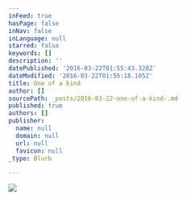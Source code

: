 ```yaml
---
inFeed: true
hasPage: false
inNav: false
inLanguage: null
starred: false
keywords: []
description: ''
datePublished: '2016-03-22T01:55:43.320Z'
dateModified: '2016-03-22T01:55:18.105Z'
title: One of a kind
author: []
sourcePath: _posts/2016-03-22-one-of-a-kind-.md
published: true
authors: []
publisher:
  name: null
  domain: null
  url: null
  favicon: null
_type: Blurb

---
```

![](https://the-grid-user-content.s3-us-west-2.amazonaws.com/30b7b771-fccf-4d2e-8d60-0250dfca751b.jpg)